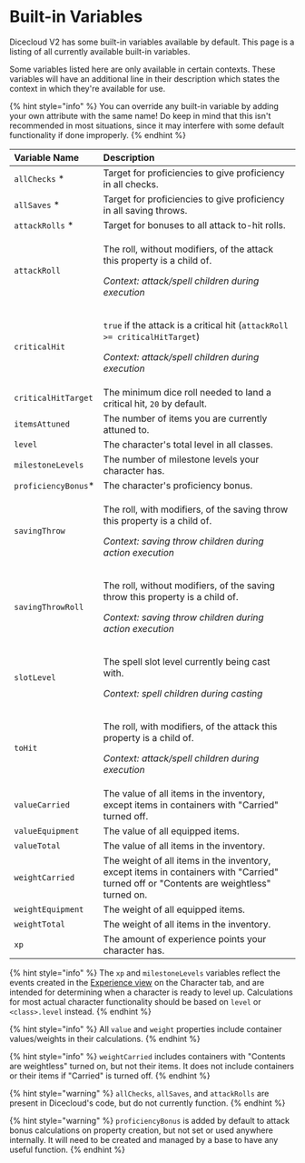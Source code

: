 # Built-in Variables

Dicecloud V2 has some built-in variables available by default. This page is a listing of all currently available built-in variables.

Some variables listed here are only available in certain contexts. These variables will have an additional line in their description which states the context in which they're available for use.

{% hint style="info" %}
You can override any built-in variable by adding your own attribute with the same name! Do keep in mind that this isn't recommended in most situations, since it may interfere with some default functionality if done improperly.
{% endhint %}

<table>
  <thead>
    <tr>
      <th style="text-align:left">Variable Name</th>
      <th style="text-align:left">Description</th>
    </tr>
  </thead>
  <tbody>
    <tr>
      <td style="text-align:left"><code>allChecks</code> *</td>
      <td style="text-align:left">Target for proficiencies to give proficiency in all checks.</td>
    </tr>
    <tr>
      <td style="text-align:left"><code>allSaves</code> *</td>
      <td style="text-align:left">Target for proficiencies to give proficiency in all saving throws.</td>
    </tr>
    <tr>
      <td style="text-align:left"><code>attackRolls</code> *</td>
      <td style="text-align:left">Target for bonuses to all attack to-hit rolls.</td>
    </tr>
    <tr>
      <td style="text-align:left"><code>attackRoll</code>
      </td>
      <td style="text-align:left">
        <p>The roll, without modifiers, of the attack this property is a child of.</p>
        <p><em>Context: attack/spell children during execution</em>
        </p>
      </td>
    </tr>
    <tr>
      <td style="text-align:left"><code>criticalHit</code>
      </td>
      <td style="text-align:left">
        <p><code>true</code> if the attack is a critical hit (<code>attackRoll &gt;= criticalHitTarget</code>)</p>
        <p><em>Context: attack/spell children during execution</em>
        </p>
      </td>
    </tr>
    <tr>
      <td style="text-align:left"><code>criticalHitTarget</code>
      </td>
      <td style="text-align:left">The minimum dice roll needed to land a critical hit, <code>20</code> by
        default.</td>
    </tr>
    <tr>
      <td style="text-align:left"><code>itemsAttuned</code>
      </td>
      <td style="text-align:left">The number of items you are currently attuned to.</td>
    </tr>
    <tr>
      <td style="text-align:left"><code>level</code>
      </td>
      <td style="text-align:left">The character&apos;s total level in all classes.</td>
    </tr>
    <tr>
      <td style="text-align:left"><code>milestoneLevels</code>
      </td>
      <td style="text-align:left">The number of milestone levels your character has.</td>
    </tr>
    <tr>
      <td style="text-align:left"><code>proficiencyBonus</code>*</td>
      <td style="text-align:left">The character&apos;s proficiency bonus.</td>
    </tr>
    <tr>
      <td style="text-align:left"><code>savingThrow</code>
      </td>
      <td style="text-align:left">
        <p>The roll, with modifiers, of the saving throw this property is a child
          of.</p>
        <p><em>Context: saving throw children during action execution</em>
        </p>
      </td>
    </tr>
    <tr>
      <td style="text-align:left"><code>savingThrowRoll</code>
      </td>
      <td style="text-align:left">
        <p>The roll, without modifiers, of the saving throw this property is a child
          of.</p>
        <p><em>Context: saving throw children during action execution</em>
        </p>
      </td>
    </tr>
    <tr>
      <td style="text-align:left"><code>slotLevel</code>
      </td>
      <td style="text-align:left">
        <p>The spell slot level currently being cast with.</p>
        <p><em>Context: spell children during casting</em>
        </p>
      </td>
    </tr>
    <tr>
      <td style="text-align:left"><code>toHit</code>
      </td>
      <td style="text-align:left">
        <p>The roll, with modifiers, of the attack this property is a child of.</p>
        <p><em>Context: attack/spell children during execution</em>
        </p>
      </td>
    </tr>
    <tr>
      <td style="text-align:left"><code>valueCarried</code>
      </td>
      <td style="text-align:left">The value of all items in the inventory, except items in containers with
        &quot;Carried&quot; turned off.</td>
    </tr>
    <tr>
      <td style="text-align:left"><code>valueEquipment</code>
      </td>
      <td style="text-align:left">The value of all equipped items.</td>
    </tr>
    <tr>
      <td style="text-align:left"><code>valueTotal</code>
      </td>
      <td style="text-align:left">The value of all items in the inventory.</td>
    </tr>
    <tr>
      <td style="text-align:left"><code>weightCarried</code>
      </td>
      <td style="text-align:left">The weight of all items in the inventory, except items in containers with
        &quot;Carried&quot; turned off or &quot;Contents are weightless&quot; turned
        on.</td>
    </tr>
    <tr>
      <td style="text-align:left"><code>weightEquipment</code>
      </td>
      <td style="text-align:left">The weight of all equipped items.</td>
    </tr>
    <tr>
      <td style="text-align:left"><code>weightTotal</code>
      </td>
      <td style="text-align:left">The weight of all items in the inventory.</td>
    </tr>
    <tr>
      <td style="text-align:left"><code>xp</code>
      </td>
      <td style="text-align:left">The amount of experience points your character has.</td>
    </tr>
  </tbody>
</table>

{% hint style="info" %}
The `xp` and `milestoneLevels` variables reflect the events created in the [Experience view](../creating-your-first-character/the-character-tab.md#levels) on the Character tab, and are intended for determining when a character is ready to level up. Calculations for most actual character functionality should be based on `level` or `<class>.level` instead.
{% endhint %}

{% hint style="info" %}
All `value` and `weight` properties include container values/weights in their calculations.
{% endhint %}

{% hint style="info" %}
`weightCarried` includes containers with "Contents are weightless" turned on, but not their items. It does not include containers or their items if "Carried" is turned off.
{% endhint %}

{% hint style="warning" %}
`allChecks`, `allSaves`, and `attackRolls` are present in Dicecloud's code, but do not currently function.
{% endhint %}

{% hint style="warning" %}
`proficiencyBonus` is added by default to attack bonus calculations on property creation, but not set or used anywhere internally. It will need to be created and managed by a base to have any useful function.
{% endhint %}

